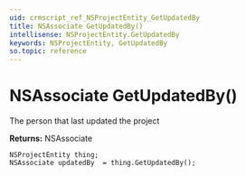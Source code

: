 ```yaml
---
uid: crmscript_ref_NSProjectEntity_GetUpdatedBy
title: NSAssociate GetUpdatedBy()
intellisense: NSProjectEntity.GetUpdatedBy
keywords: NSProjectEntity, GetUpdatedBy
so.topic: reference
---
```


# NSAssociate GetUpdatedBy()

The person that last updated the project

**Returns:** NSAssociate

```crmscript
NSProjectEntity thing;
NSAssociate updatedBy  = thing.GetUpdatedBy();
```

